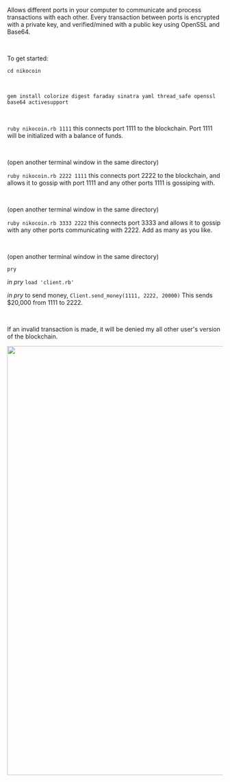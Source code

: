 Allows different ports in your computer to communicate and process transactions with each other. Every transaction between ports is encrypted with a private key, and verified/mined with a public key using OpenSSL and Base64.

<br/>

To get started:

```cd nikocoin```

<br/>

```gem install colorize digest faraday sinatra yaml thread_safe openssl base64 activesupport```

<br/>

```ruby nikocoin.rb 1111```
this connects port 1111 to the blockchain. Port 1111 will be initialized with a balance of funds.

<br/>

(open another terminal window in the same directory)

```ruby nikocoin.rb 2222 1111```
this connects port 2222 to the blockchain, and allows it to gossip with port 1111 and any other ports 1111 is gossiping with.

<br/>

(open another terminal window in the same directory)

```ruby nikocoin.rb 3333 2222```
this connects port 3333 and allows it to gossip with any other ports communicating with 2222. Add as many as you like.

<br/>

(open another terminal window in the same directory)

```pry```

*in pry* ```load 'client.rb'```

*in pry* to send money, ```Client.send_money(1111, 2222, 20000)```
This sends $20,000 from 1111 to 2222. 

<br/>

If an invalid transaction is made, it will be denied my all other user's version of the blockchain. 


<img src="public/nikocoin_blocks.png?raw=true" width="1000">